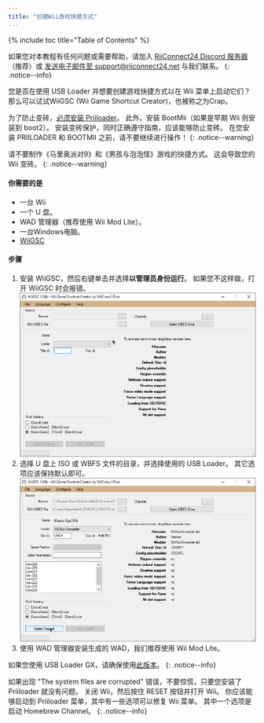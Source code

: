 ```yaml
---
title: "创建Wii游戏快捷方式"
---
```


{% include toc title="Table of Contents" %}

如果您对本教程有任何问题或需要帮助，请加入 [RiiConnect24 Discord 服务器](https://discord.gg/rc24)（推荐）或 [发送电子邮件至 support@riiconnect24.net](mailto:support@riiconnect24.net) 与我们联系。
{: .notice--info}

您是否在使用 USB Loader 并想要创建游戏快捷方式以在 Wii 菜单上启动它们？ 那么可以试试WiiGSC (Wii Game Shortcut Creator)，也被称之为Crap。

为了防止变砖，[必须安装 Priiloader](/priiloader)。 此外，安装 BootMii（如果是早期 Wii 则安装到 boot2）。 安装变砖保护，同时正确遵守指南，应该能够防止变砖。 在您安装 PRIILOADER 和 BOOTMII 之前，请不要继续进行操作！
{: .notice--warning}

请不要制作《马里奥派对9》和《男孩与泡泡怪》游戏的快捷方式。 这会导致您的 Wii 变砖。
{: .notice--warning}

#### 你需要的是

* 一台 Wii
* 一个 U 盘。
* WAD 管理器（推荐使用 Wii Mod Lite）。
* 一台Windows电脑。
* [WiiGSC](https://wiidatabase.de/downloads/pc-tools/wiigsc-ehemals-crap/)

#### 步骤

1. 安装 WiiGSC，然后右键单击并选择**以管理员身份运行**。 如果您不这样做，打开 WiiGSC 时会报错。 ![主菜单](/images/wiigsc/2023-08-21_20-15-34.png)
2. 选择 U 盘上 ISO 或 WBFS 文件的目录，并选择使用的 USB Loader。 其它选项应该保持默认即可。 ![选择文件后](/images/wiigsc/WiiGSC_2023-08-21_20-11-00.png)
3. 使用 WAD 管理器安装生成的 WAD，我们推荐使用 Wii Mod Lite。

如果您使用 USB Loader GX，请确保使用[此版本](https://hbb1.oscwii.org/hbb/usbloader_gx/usbloader_gx.zip)。
{: .notice--info}

如果出现 "The system files are corrupted" 错误，不要惊慌，只要您安装了 Priiloader 就没有问题。 关闭 Wii，然后按住 RESET 按钮并打开 Wii。 你应该能够启动到 Priiloader 菜单，其中有一些选项可以修复 Wii 菜单。 其中一个选项是启动 Homebrew Channel。
{: .notice--info}
